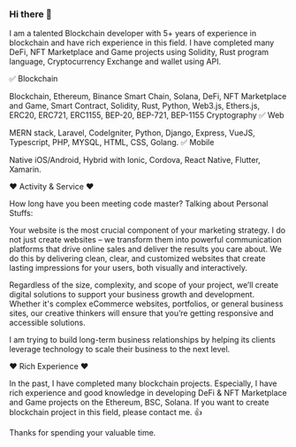### Hi there 👋

I am a talented Blockchain developer with 5+ years of experience in blockchain and have rich experience in this field.
I have completed many DeFi, NFT Marketplace and Game projects using Solidity, Rust program language, Cryptocurrency Exchange and wallet using API.

✅ Blockchain

  Blockchain, Ethereum, Binance Smart Chain, Solana, DeFi, NFT Marketplace and Game, Smart Contract, Solidity, Rust, Python, Web3.js, Ethers.js, ERC20, ERC721, ERC1155, BEP-20, BEP-721, BEP-1155 Cryptography
✅ Web

   MERN stack, Laravel, CodeIgniter, Python, Django, Express, VueJS, Typescript, PHP, MYSQL, HTML, CSS, Golang.
✅ Mobile

   Native iOS/Android, Hybrid with Ionic, Cordova, React Native, Flutter, Xamarin.
    
❤ Activity & Service ❤

   How long have you been meeting code master? Talking about Personal Stuffs:

   Your website is the most crucial component of your marketing strategy. I do not just create websites – we transform them into powerful communication platforms that drive online sales and deliver the results you care about. We do this by delivering clean, clear, and customized websites that create lasting impressions for your users, both visually and interactively.

   Regardless of the size, complexity, and scope of your project, we’ll create digital solutions to support your business growth and development. Whether it's complex eCommerce websites, portfolios, or general business sites, our creative thinkers will ensure that you’re getting responsive and accessible solutions.

   I am trying to build long-term business relationships by helping its clients leverage technology to scale their business to the next level.

❤ Rich Experience ❤

   In the past, I have completed many blockchain projects. Especially, I have rich experience and good knowledge in developing DeFi & NFT Marketplace and Game projects on the Ethereum, BSC, Solana. If you want to create blockchain project in this field, please contact me. 👍

Thanks for spending your valuable time.
